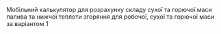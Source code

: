 Мобільний калькулятор для розрахунку складу сухої та горючої маси палива та нижчої теплоти згоряння для робочої, сухої та горючої маси за варіантом 1
